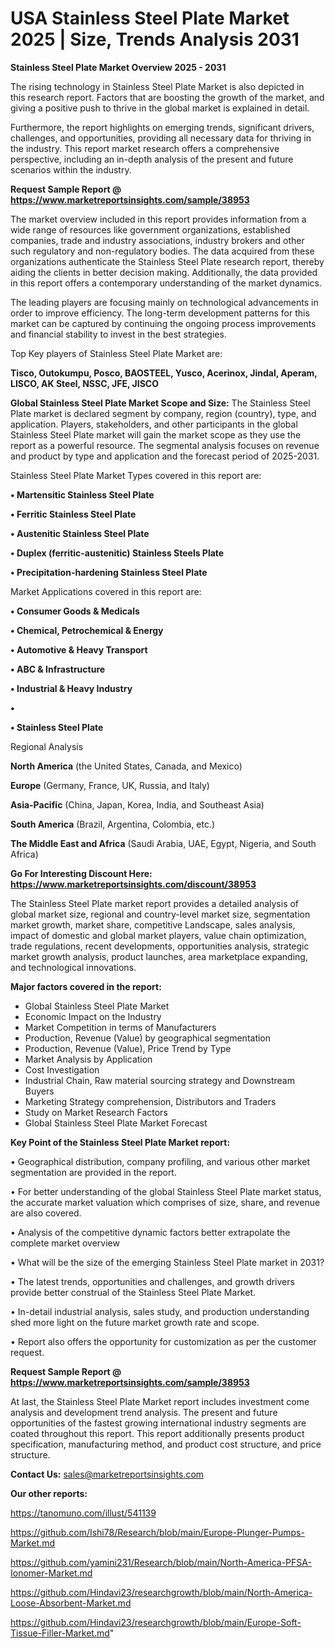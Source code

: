 # USA  Stainless Steel Plate Market 2025 | Size, Trends Analysis 2031

<Strong> Stainless Steel Plate Market Overview 2025 - 2031</strong>

The rising technology in Stainless Steel Plate Market is also depicted in this research report. Factors that are boosting the growth of the market, and giving a positive push to thrive in the global market is explained in detail.

Furthermore, the report highlights on emerging trends, significant drivers, challenges, and opportunities, providing all necessary data for thriving in the industry. This report market research offers a comprehensive perspective, including an in-depth analysis of the present and future scenarios within the industry.

<strong>Request Sample Report @ <a href=https://www.marketreportsinsights.com/sample/38953>https://www.marketreportsinsights.com/sample/38953</a></strong>

The market overview included in this report provides information from a wide range of resources like government organizations, established companies, trade and industry associations, industry brokers and other such regulatory and non-regulatory bodies. The data acquired from these organizations authenticate the Stainless Steel Plate research report, thereby aiding the clients in better decision making. Additionally, the data provided in this report offers a contemporary understanding of the market dynamics.

The leading players are focusing mainly on technological advancements in order to improve efficiency. The long-term development patterns for this market can be captured by continuing the ongoing process improvements and financial stability to invest in the best strategies.

Top Key players of Stainless Steel Plate Market are:

<strong>Tisco, Outokumpu, Posco, BAOSTEEL, Yusco, Acerinox, Jindal, Aperam, LISCO, AK Steel, NSSC, JFE, JISCO</strong>

<strong><b>Global Stainless Steel Plate Market Scope and Size:</b></strong>
The Stainless Steel Plate market is declared segment by company, region (country), type, and application. Players, stakeholders, and other participants in the global Stainless Steel Plate market will gain the market scope as they use the report as a powerful resource. The segmental analysis focuses on revenue and product by type and application and the forecast period of 2025-2031.

Stainless Steel Plate Market Types covered in this report are:

<strong>•  Martensitic Stainless Steel Plate

•  Ferritic Stainless Steel Plate

•  Austenitic Stainless Steel Plate

•  Duplex (ferritic-austenitic) Stainless Steels Plate

•  Precipitation-hardening Stainless Steel Plate</strong>

Market Applications covered in this report are:

<strong>•  Consumer Goods & Medicals

•  Chemical, Petrochemical & Energy

•  Automotive & Heavy Transport

•  ABC & Infrastructure

•  Industrial & Heavy Industry

•  

•  Stainless Steel Plate</strong> 

Regional Analysis

<strong>North America</strong> (the United States, Canada, and Mexico)

<strong>Europe</strong> (Germany, France, UK, Russia, and Italy)

<strong>Asia-Pacific</strong> (China, Japan, Korea, India, and Southeast Asia)

<strong>South America</strong> (Brazil, Argentina, Colombia, etc.)

<strong>The Middle East and Africa</strong> (Saudi Arabia, UAE, Egypt, Nigeria, and South Africa)

<strong>Go For Interesting Discount Here: <a href=https://www.marketreportsinsights.com/discount/38953>https://www.marketreportsinsights.com/discount/38953</a></strong>

The Stainless Steel Plate market report provides a detailed analysis of global market size, regional and country-level market size, segmentation market growth, market share, competitive Landscape, sales analysis, impact of domestic and global market players, value chain optimization, trade regulations, recent developments, opportunities analysis, strategic market growth analysis, product launches, area marketplace expanding, and technological innovations.

<strong><b>Major factors covered in the report:</b></strong>
<ul>
  <li>Global Stainless Steel Plate Market </li>
  <li>Economic Impact on the Industry</li>
  <li>Market Competition in terms of Manufacturers</li>
  <li>Production, Revenue (Value) by geographical segmentation</li>
  <li>Production, Revenue (Value), Price Trend by Type</li>
  <li>Market Analysis by Application</li>
  <li>Cost Investigation</li>
  <li>Industrial Chain, Raw material sourcing strategy and Downstream Buyers</li>
  <li>Marketing Strategy comprehension, Distributors and Traders</li>
  <li>Study on Market Research Factors</li>
  <li>Global Stainless Steel Plate Market Forecast</li>
</ul>

<strong><b>Key Point of the Stainless Steel Plate Market report:</b></strong>

• Geographical distribution, company profiling, and various other market segmentation are provided in the report.

• For better understanding of the global Stainless Steel Plate market status, the accurate market valuation which comprises of size, share, and revenue are also covered.

• Analysis of the competitive dynamic factors better extrapolate the complete market overview

• What will be the size of the emerging Stainless Steel Plate market in 2031?

• The latest trends, opportunities and challenges, and growth drivers provide better construal of the Stainless Steel Plate Market.

• In-detail industrial analysis, sales study, and production understanding shed more light on the future market growth rate and scope.

• Report also offers the opportunity for customization as per the customer request.

<strong>Request Sample Report @ <a href=https://www.marketreportsinsights.com/sample/38953>https://www.marketreportsinsights.com/sample/38953</a></strong>

At last, the Stainless Steel Plate Market report includes investment come analysis and development trend analysis. The present and future opportunities of the fastest growing international industry segments are coated throughout this report. This report additionally presents product specification, manufacturing method, and product cost structure, and price structure.

<strong>Contact Us:</strong>
sales@marketreportsinsights.com

<strong>Our other reports:</strong>

<a href=https://tanomuno.com/illust/541139>https://tanomuno.com/illust/541139</a>

<a href=https://github.com/Ishi78/Research/blob/main/Europe-Plunger-Pumps-Market.md>https://github.com/Ishi78/Research/blob/main/Europe-Plunger-Pumps-Market.md</a>

<a href=https://github.com/yamini231/Research/blob/main/North-America-PFSA-Ionomer-Market.md>https://github.com/yamini231/Research/blob/main/North-America-PFSA-Ionomer-Market.md</a>

<a href=https://github.com/Hindavi23/researchgrowth/blob/main/North-America-Loose-Absorbent-Market.md>https://github.com/Hindavi23/researchgrowth/blob/main/North-America-Loose-Absorbent-Market.md</a>

<a href=https://github.com/Hindavi23/researchgrowth/blob/main/Europe-Soft-Tissue-Filler-Market.md>https://github.com/Hindavi23/researchgrowth/blob/main/Europe-Soft-Tissue-Filler-Market.md</a>"
